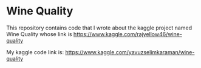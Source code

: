 # Wine Quality
This repository contains code that I wrote about the kaggle project named Wine Quality whose link is https://www.kaggle.com/rajyellow46/wine-quality

My kaggle code link is: https://www.kaggle.com/yavuzselimkaraman/wine-quality
